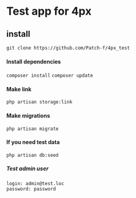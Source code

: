 # Test app for 4px

## install

```git clone https://github.com/Patch-f/4px_test```

#### Install dependencies

```composer install```
```composer update```

#### Make link

```php artisan storage:link```

#### Make migrations

```php artisan migrate```

#### If you need test data

```php artisan db:seed```

##### Test admin user
```
login: admin@test.loc
password: password
```
